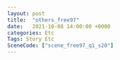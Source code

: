 ```yaml
---
layout: post
title:  "others_free97"
date:   2021-10-08 14:00:00 +0000
categories: Etc
Tags: Story Etc
SceneCode: ["scene_free97_q1_s20"]
---
```

